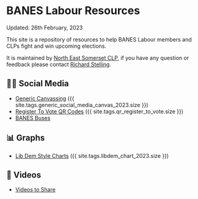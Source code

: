 # BANES Labour Resources

Updated: 26th February, 2023

This site is a repository of resources to help BANES Labour members and CLPs fight and win upcoming elections.   

It is maintained by [North East Somerset CLP](https://www.neslabour.uk), if you have any question or feedback please contact [Richard Stelling](mailto:richard@neslabour.uk).

## 🤳🏼 Social Media 

- [Generic Canvassing](/canvassing_social_media/generic.md) ({{ site.tags.generic_social_media_canvas_2023.size }})
- [Register To Vote QR Codes](/qr/register-to-vote.md) ({{ site.tags.qr_register_to_vote.size }})
- [BANES Buses](/buses/index.md)

## 📊 Graphs

- [Lib Dem Style Charts](/bar_charts/libdem-2023.md) ({{ site.tags.libdem_chart_2023.size }})

## 📼 Videos

- [Videos to Share](/video/ripped.md)


